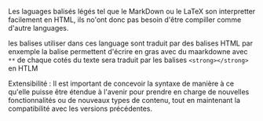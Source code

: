 Les laguages balisés légés tel que le MarkDown ou le LaTeX son interpretter facilement en HTML, ils no'ont donc pas besoin d'être compiller comme d'autre languages.

les balises utiliser dans ces language sont traduit par des balises HTML par enxemple la balise permettent d'écrire en gras avec du maarkdowne avec `**` de chaque cotés du texte sera traduit par les balises `<strong></strong>` en HTLM

Extensibilité : Il est important de concevoir la syntaxe de manière à ce qu'elle puisse être étendue à l'avenir pour prendre en charge de nouvelles fonctionnalités ou de nouveaux types de contenu, tout en maintenant la compatibilité avec les versions précédentes.

